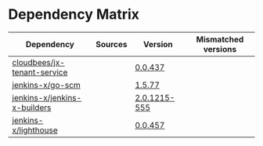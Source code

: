 # Dependency Matrix

Dependency | Sources | Version | Mismatched versions
---------- | ------- | ------- | -------------------
[cloudbees/jx-tenant-service](https://github.com/cloudbees/jx-tenant-service) |  | [0.0.437](https://github.com/cloudbees/jx-tenant-service/releases/tag/v0.0.437) | 
[jenkins-x/go-scm](https://github.com/jenkins-x/go-scm) |  | [1.5.77]() | 
[jenkins-x/jenkins-x-builders](https://github.com/jenkins-x/jenkins-x-builders) |  | [2.0.1215-555]() | 
[jenkins-x/lighthouse](https://github.com/jenkins-x/lighthouse) |  | [0.0.457]() | 
